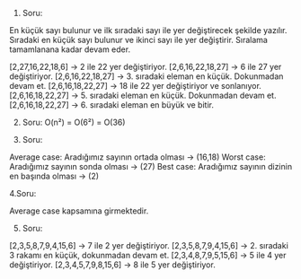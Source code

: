 1. Soru:

En küçük sayı bulunur ve ilk sıradaki sayı ile yer değiştirecek şekilde yazılır. Sıradaki en küçük sayı bulunur ve ikinci sayı ile yer değiştirir. 
Sıralama tamamlanana kadar devam eder.

[2,27,16,22,18,6] -> 2 ile 22 yer değiştiriyor.
[2,6,16,22,18,27] -> 6 ile 27 yer değiştiriyor.
[2,6,16,22,18,27] -> 3. sıradaki eleman en küçük. Dokunmadan devam et.
[2,6,16,18,22,27] -> 18 ile 22 yer değiştiriyor ve sonlanıyor.
[2,6,16,18,22,27] -> 5. sıradaki eleman en küçük. Dokunmadan devam et.
[2,6,16,18,22,27] -> 6. sıradaki eleman en büyük ve bitir.

2. Soru:
O(n²) = O(6²) = O(36)

3. Soru:

Average case: Aradığımız sayının ortada olması -> (16,18)
Worst case: Aradığımız sayının sonda olması -> (27)
Best case: Aradığımız sayının dizinin en başında olması -> (2)

4.Soru:

Average case kapsamına girmektedir.

5. Soru:

[2,3,5,8,7,9,4,15,6] -> 7 ile 2 yer değiştiriyor.
[2,3,5,8,7,9,4,15,6] -> 2. sıradaki 3 rakamı en küçük, dokunmadan devam et.
[2,3,4,8,7,9,5,15,6] -> 5 ile 4 yer değiştiriyor.
[2,3,4,5,7,9,8,15,6] -> 8 ile 5 yer değiştiriyor.
